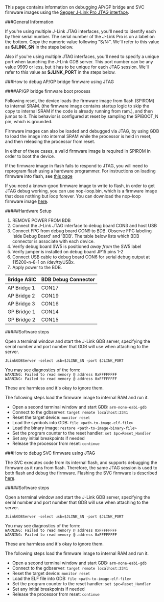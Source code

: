 This page contains information on debugging AP/GP bridge and SVC firmware images using the [Segger J-Link Pro JTAG interface](http://www.segger.com/jlink-pro.html). 

###General Information

If you're using multiple J-Link JTAG interfaces, you'll need to identify each by their serial number. The serial number of the J-Link Pro is on a label on the bottom.  Copy the numeric value following "S/N:".  We'll refer to this value as **$JLINK_SN** in the steps below.

Also if you're using multiple JTAG interfaces, you'll need to specify a unique port when launching the J-Link GDB server.  This port number can be any value 9999 or less, but it has to be unique for each JTAG session. We'll refer to this value as **$JLINK_PORT** in the steps below.


###How to debug AP/GP bridge firmware using JTAG

####AP/GP bridge firmware boot process

Following reset, the device loads the firmware image from flash (SPIROM) 
to internal SRAM. (the firmware image contains startup logic to skip the copy to internal SRAM if the code is already running from ram.), and then jumps to it. This behavior is configured at reset 
by sampling the SPIBOOT_N pin, which is grounded. 

Firmware images can also be loaded and debugged via JTAG, by using GDB to load the image into internal SRAM while the processor is held in reset, and then releasing the processor from reset.  

In either of these cases, a valid firmware image is required in SPIROM in order
to boot the device. 

If the firmware image in flash fails to respond to JTAG, you will need to reprogram flash using a hardware programmer. For instructions on loading firmware into flash, see [this page](Flashing-images)

If you need a known-good firmware image to write to flash, in order to get JTAG debug working,  you can use nop-loop.bin, which is a firmware image that does nothing but loop forever. You can download the nop-loop firmware image [here](nop-loop.bin).  

#####Hardware Setup

1. REMOVE POWER FROM BDB
2. Connect the J-Link JTAG interface to debug board CON3 and host USB
3. Connect FPC from debug board CON9 to BDB. Observe FPC labeling 'side Debug
Board' and 'BDB'. The table below lists which BDB connector is associate with each device.
4. Verify debug board SW5 is positioned *away from* the SW5 label  
5. Verify jumper is installed on debug board JP15 pins 1-2
6. Connect USB cable to debug board CON6 for serial debug output at 115200-n-8-1 on /dev/ttyUSBx.
7. Apply power to the BDB.

Bridge ASIC | BDB Debug Connector  
------------|-------------------  
AP Bridge 1 | CON17  
AP Bridge 2 | CON19  
AP Bridge 3 | CON16  
GP Bridge 1 | CON14  
GP Bridge 2 | CON15


#####Software steps

Open a terminal window and start the J-Link GDB server, specifying the serial number and port number that GDB will use when attaching to the server. 

`JLinkGDBServer -select usb=$JLINK_SN -port $JLINK_PORT`
 
You may see diagnostics of the form:  
`WARNING: Failed to read memory @ address 0xFFFFFFFF `  
`WARNING: Failed to read memory @ address 0xFFFFFFFF`  

These are harmless and it's okay to ignore them.

The following steps load the firmware image to internal RAM and run it.

* Open a second terminal window and start GDB:  `arm-none-eabi-gdb`   
* Connect to the gdbserver:  `target remote localhost:2341`  
* Reset the target device: `monitor reset`  
* Load the symbols into GDB: `file <path-to-image-elf-file>`  
* Load the binary image: `restore <path-to-image-binary-file>`  
* Set the program counter to the reset handler: `set $pc=Reset_Handler`
* Set any initial breakpoints if needed  
* Release the processor from reset: `continue`  

###How to debug SVC firmware using JTAG

The SVC executes code from its internal flash, and supports debugging the firmware as it runs from flash. Therefore, the same JTAG session is used to both flash and debug the firmware. Flashing the SVC firmware is described [here](Flashing-Images#load-firmware-image-to-svc-internal-flash-on-bdb).

#####Software steps

Open a terminal window and start the J-Link GDB server, specifying the serial number and port number that GDB will use when attaching to the server. 

`JLinkGDBServer -select usb=$JLINK_SN -port $JLINK_PORT`
 
You may see diagnostics of the form:  
`WARNING: Failed to read memory @ address 0xFFFFFFFF `  
`WARNING: Failed to read memory @ address 0xFFFFFFFF`  

These are harmless and it's okay to ignore them.

The following steps load the firmware image to internal RAM and run it.

* Open a second terminal window and start GDB:  `arm-none-eabi-gdb`   
* Connect to the gdbserver:  `target remote localhost:2341`  
* Reset the target device: `monitor reset`  
* Load the ELF file into GDB: `file <path-to-image-elf-file>`  
* Set the program counter to the reset handler: `set $pc=Reset_Handler`
* Set any initial breakpoints if needed  
* Release the processor from reset: `continue`  
